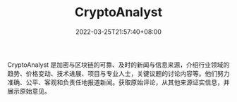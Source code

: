 ﻿---
weight: 
title: "CryptoAnalyst"
description: "CryptoAnalyst 是加密与区块链的可靠、及时的新闻与信息来源，介绍行业领域的趋势、价格变动、技术进展、项目与专业人士，关键议题的讨论内容等"
date: 2022-03-25T21:57:40+08:00
lastmod: 2022-03-25T16:45:40+08:00
draft: false
authors: ["Metabd"]
featuredImage: "cryptoanalyst.jpg"
link: ""
tags: ["元宇宙资讯","CryptoAnalyst"]
categories: ["navigation"]
navigation: ["元宇宙资讯"]
lightgallery: true
toc: true
pinned: false
recommend: false
recommend1: false
---
CryptoAnalyst 是加密与区块链的可靠、及时的新闻与信息来源，介绍行业领域的趋势、价格变动、技术进展、项目与专业人士，关键议题的讨论内容等。他们努力准确、公平、客观和负责任地报道新闻。获取原始评论，从其他来源证实信息，并展示原始意见。
